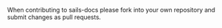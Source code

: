 When contributing to sails-docs please fork into your own repository and submit changes as pull requests.
